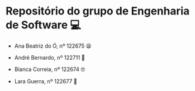 # Repositório do grupo de Engenharia de Software 💻

+ Ana Beatriz do Ó, nº 122675 😫

+ André Bernardo, nº 122711 🍊

+ Bianca Correia, nº 122674 🤓

+ Lara Guerra, nº 122677 👀

